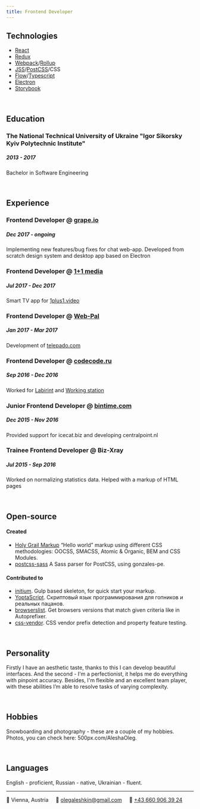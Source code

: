 ```yaml
---
title: Frontend Developer
---
```

## Technologies
* [React](https://facebook.github.io/react/)
* [Redux](http://redux.js.org/docs/introduction/)
* [Webpack](https://webpack.github.io/)/[Rollup](https://rollupjs.org/)
* [JSS](https://cssinjs.org/)/[PostCSS](http://postcss.org/)/CSS
* [Flow](https://flow.org/)/[Typescript](https://www.typescriptlang.org/)
* [Electron](https://electronjs.org/)
* [Storybook](https://storybook.js.org/)

&nbsp;
## Education

### The National Technical University of Ukraine "Igor Sikorsky Kyiv Polytechnic Institute"
##### 2013 - 2017
Bachelor in Software Engineering 

&nbsp;
## Experience

### Frontend Developer @ [grape.io](https://grape.io)
##### Dec 2017 - ongoing
Implementing new features/bug fixes for chat web-app. Developed from scratch design system and desktop app based on Electron

### Frontend Developer @ [1+1 media](https://media.1plus1.ua/)
##### Jul 2017 - Dec 2017
Smart TV app for [1plus1.video](https://1plus1.video/)

### Frontend Developer @ [Web-Pal](http://web-pal.com/)
##### Jan 2017 - Mar 2017
Development of [telepado.com](https://telepado.com)

### Frontend Developer @ [codecode.ru](http://codecode.ru/)
##### Sep 2016 - Dec 2016
Worked for [Labirint](http://labirint.ru/) and [Working station](http://coworkstation.ru/)

### Junior Frontend Developer @ [bintime.com](http://bintime.com/)
##### Dec 2015 - Nov 2016
Provided support for icecat.biz and developing centralpoint.nl

### Trainee Frontend Developer @ Biz-Xray
##### Jul 2015 - Sep 2016
Worked on normalizing statistics data. Helped with a markup of HTML pages

&nbsp;
## Open-source

#### Created
- [Holy Grail Markup](https://github.com/AleshaOleg/holy-grail-markup) “Hello world” markup using different CSS methodologies: OOCSS, SMACSS, Atomic & Organic, BEM and CSS Modules.
- [postcss-sass](https://github.com/AleshaOleg/postcss-sass) A Sass parser for PostCSS, using gonzales-pe.

#### Contributed to
- [initium](https://github.com/straykov/initium). Gulp based skeleton, for quick start your markup.
- [YoptaScript](https://github.com/samgozman/YoptaScript). Скриптовый язык программирования для гопников и реальных пацанов.
- [browserslist](https://github.com/ai/browserslist). Get browsers versions that match given criteria like in Autoprefixer.
- [css-vendor](https://github.com/cssinjs/css-vendor). CSS vendor prefix detection and property feature testing.

&nbsp;
## Personality
Firstly I have an aesthetic taste, thanks to this I can develop beautiful interfaces. And the second - I'm a perfectionist, it helps me do everything with pinpoint accuracy. Besides, I'm flexible and an excellent team player, with these abilities I’m able to resolve tasks of varying complexity.

&nbsp;
## Hobbies
Snowboarding and photography -  these are a couple of my hobbies. Photos, you can check here: 500px.com/AleshaOleg.

&nbsp;
## Languages
English - proficient, Russian - native, Ukrainian - fluent.

---

📍 Vienna, Austria&nbsp;&nbsp;&nbsp;&nbsp;&nbsp;📧 [olegaleshkin@gmail.com](mailto:olegaleshkin@gmail.com)&nbsp;&nbsp;&nbsp;&nbsp;&nbsp;📱 [+43 660 906 39 24](tel:+436609063924)
